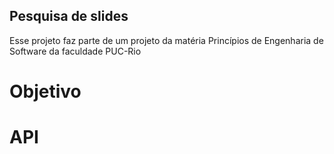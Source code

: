 ## Pesquisa de slides

Esse projeto faz parte de um projeto da matéria Princípios de Engenharia de Software da faculdade PUC-Rio

# Objetivo

# API
